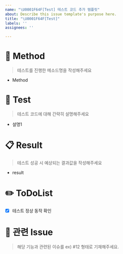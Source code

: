 ```yaml
---
name: "\U0001F64F[Test] 테스트 코드 추가 템플릿"
about: Describe this issue template's purpose here.
title: "\U0001F64F[Test]"
labels: ''
assignees: ''

---
```


# 🦭 Method
> 테스트를 진행한 메소드명을 작성해주세요
- Method

# 🚗 Test
> 테스트 코드에 대해 간략히 설명해주세요
- 설명1

# 📋 Result
> 테스트 성공 시 예상되는 결과값을 작성해주세요
- result


# ✏️ ToDoList
- [x] 테스트 정상 동작 확인

# 🦉 관련 Issue
> 해당 기능과 관련된 이슈를 ex) #12 형태로 기재해주세요.
